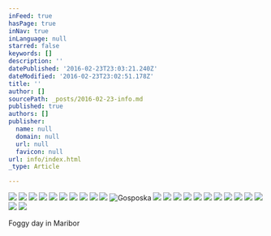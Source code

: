 ```yaml
---
inFeed: true
hasPage: true
inNav: true
inLanguage: null
starred: false
keywords: []
description: ''
datePublished: '2016-02-23T23:03:21.240Z'
dateModified: '2016-02-23T23:02:51.178Z'
title: ''
author: []
sourcePath: _posts/2016-02-23-info.md
published: true
authors: []
publisher:
  name: null
  domain: null
  url: null
  favicon: null
url: info/index.html
_type: Article

---
```

![](https://the-grid-user-content.s3-us-west-2.amazonaws.com/102d312e-add7-4086-a840-0972a7bb86dd.jpg)
![](https://the-grid-user-content.s3-us-west-2.amazonaws.com/813ebc46-0409-403f-aa8e-e2d54dc03a00.jpg)
![](https://the-grid-user-content.s3-us-west-2.amazonaws.com/3e9cba70-acdd-4da5-a435-d88c4d8d603f.jpg)
![](https://the-grid-user-content.s3-us-west-2.amazonaws.com/9da80e20-a725-49a8-b5e6-bcd186d2ee98.jpg)
![](https://the-grid-user-content.s3-us-west-2.amazonaws.com/dc3f683a-71cf-44a4-9302-4558e95a2b7b.jpg)
![](https://the-grid-user-content.s3-us-west-2.amazonaws.com/ab4061ed-731c-4791-86c9-555bc478f1b1.jpg)
![](https://the-grid-user-content.s3-us-west-2.amazonaws.com/80fe540d-841a-49a6-b512-310da91c5cce.jpg)
![](https://the-grid-user-content.s3-us-west-2.amazonaws.com/d338a416-f59b-4179-96b3-ea2839e7ae86.jpg)
![](https://the-grid-user-content.s3-us-west-2.amazonaws.com/545b6a6f-2b17-40ed-b722-53614e179681.jpg)
![](https://the-grid-user-content.s3-us-west-2.amazonaws.com/204d2ff8-4853-45be-8e69-454e5da2b098.jpg)
![Gosposka](https://the-grid-user-content.s3-us-west-2.amazonaws.com/f01b39d9-0711-4b6e-b717-b802bc93d1ca.jpg)
![](https://the-grid-user-content.s3-us-west-2.amazonaws.com/63269af3-7a8f-471c-b125-431358b65a89.jpg)
![](https://the-grid-user-content.s3-us-west-2.amazonaws.com/877fb2a7-202f-4a86-98ba-5ad7adaa7b54.jpg)
![](https://the-grid-user-content.s3-us-west-2.amazonaws.com/a28fd5ca-bffd-43ff-a493-af0ebb310d76.jpg)
![](https://the-grid-user-content.s3-us-west-2.amazonaws.com/4e6a03b1-8d65-4433-b47c-8cf47417a51e.jpg)
![](https://the-grid-user-content.s3-us-west-2.amazonaws.com/77b0c191-ca0b-4752-af48-bd547ebf4261.jpg)
![](https://the-grid-user-content.s3-us-west-2.amazonaws.com/b1e27161-1d74-44cd-89d8-d935c6f40168.jpg)
![](https://the-grid-user-content.s3-us-west-2.amazonaws.com/677b9838-298b-4ef2-b1a0-86b7b4886a49.jpg)
![](https://the-grid-user-content.s3-us-west-2.amazonaws.com/c1e30f2b-de73-4945-9246-96de09a0f081.jpg)
![](https://the-grid-user-content.s3-us-west-2.amazonaws.com/1cdd2d8e-4c3f-401d-b91c-e6eecc8809a8.jpg)
![](https://the-grid-user-content.s3-us-west-2.amazonaws.com/9a6c5a2e-d18a-4d31-b80d-fa4899081e06.jpg)
![](https://the-grid-user-content.s3-us-west-2.amazonaws.com/a5995297-6b21-4613-9b14-ec667d31df7f.jpg)
![](https://the-grid-user-content.s3-us-west-2.amazonaws.com/28ca2493-e656-4a7e-9398-6df9a88ca58b.jpg)
![](https://the-grid-user-content.s3-us-west-2.amazonaws.com/f00b6d28-3084-4080-8b8d-5a8fdccf41c5.jpg)

Foggy day in Maribor